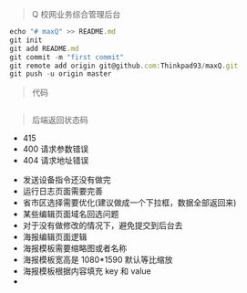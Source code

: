 > Q 校网业务综合管理后台

```javascript
echo "# maxQ" >> README.md
git init
git add README.md
git commit -m "first commit"
git remote add origin git@github.com:Thinkpad93/maxQ.git
git push -u origin master
```

> 代码

```javascript
```

> 后端返回状态码

- 415
- 400 请求参数错误
- 404 请求地址错误

* 发送设备指令还没有做完
* 运行日志页面需要完善
* 省市区选择需要优化(建议做成一个下拉框，数据全部返回来)
* 某些编辑页面域名回选问题
* 对于没有做修改的情况下，避免提交到后台去
* 海报编辑页面逻辑
* 海报模板需要缩略图或者名称
* 海报模板宽高是 1080\*1590 默认等比缩放
* 海报模板根据内容填充 key 和 value
*
